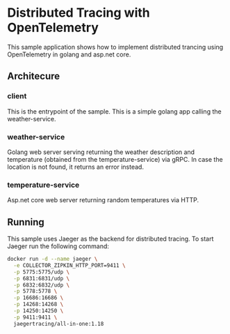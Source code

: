 # Distributed Tracing with OpenTelemetry

This sample application shows how to implement distributed trancing using OpenTelemetry in golang and asp.net core.

## Architecure

### client

This is the entrypoint of the sample. This is a simple golang app calling the weather-service.

### weather-service

Golang web server serving returning the weather description and temperature (obtained from the temperature-service) via gRPC. In case the location is not found, it returns an error instead.

### temperature-service

Asp.net core web server returning random temperatures via HTTP.

## Running

This sample uses Jaeger as the backend for distributed tracing. To start Jaeger run the following command:

```bash
docker run -d --name jaeger \
  -e COLLECTOR_ZIPKIN_HTTP_PORT=9411 \
  -p 5775:5775/udp \
  -p 6831:6831/udp \
  -p 6832:6832/udp \
  -p 5778:5778 \
  -p 16686:16686 \
  -p 14268:14268 \
  -p 14250:14250 \
  -p 9411:9411 \
  jaegertracing/all-in-one:1.18
```

